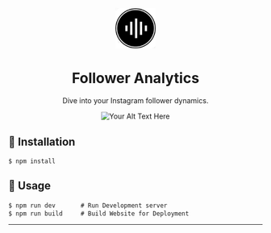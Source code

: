 <p align="center">
  <img src="./src/assets/images/logo.png" width="80" alt="Follower Analytics Logo" />
</p>
<h1 align="center">
    Follower Analytics
</h1>
<p align="center">
    Dive into your Instagram follower dynamics.
    <br />
</p>
<p align="center">
  <img src="https://your-image-source-if-any.png" height="36px" alt="Your Alt Text Here" />
</p>

## :wrench: Installation
```
$ npm install
```

## :racehorse: Usage
```
$ npm run dev       # Run Development server
$ npm run build     # Build Website for Deployment
```

---